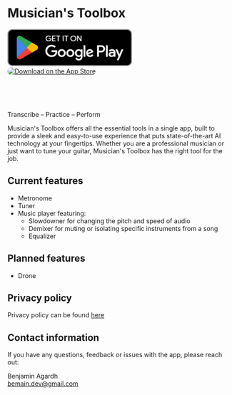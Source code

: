 # Musician's Toolbox
<p align="left">
    <a href='https://play.google.com/store/apps/details?id=se.agardh.musbx&pcampaignid=pcampaignidMKT-Other-global-all-co-prtnr-py-PartBadge-Mar2515-1' style="border-radius: 13px; height: 83px;"><img alt='Get it on Google Play' src='assets/google-play-badge.png' style="height: 83px;"/></a>
    <a href="https://apps.apple.com/us/app/musicians-toolbox/id1670009655?itsct=apps_box_badge&amp;itscg=30200" style="display: inline-block; border-radius: 13px; width: 250px; height: 83px;"><img src="https://tools.applemediaservices.com/api/badges/download-on-the-app-store/black/en-us?size=250x83&amp;releaseDate=1679443200" alt="Download on the App Store" style="border-radius: 13px; width: 250px; height: 83px;"></a>
</p>


Transcribe – Practice – Perform

Musician's Toolbox offers all the essential tools in a single app, built to provide a sleek and easy-to-use experience that puts state-of-the-art AI technology at your fingertips. Whether you are a professional musician or just want to tune your guitar, Musician's Toolbox has the right tool for the job. 

## Current features
- Metronome
- Tuner
- Music player featuring:
    - Slowdowner for changing the pitch and speed of audio
    - Demixer for muting or isolating specific instruments from a song
    - Equalizer

## Planned features
- Drone

## Privacy policy
Privacy policy can be found [here](https://github.com/BeMain/musbx/blob/master/PRIVACY_POLICY.md)

## Contact information
If you have any questions, feedback or issues with the app, please reach out:

Benjamin Agardh \
bemain.dev@gmail.com

